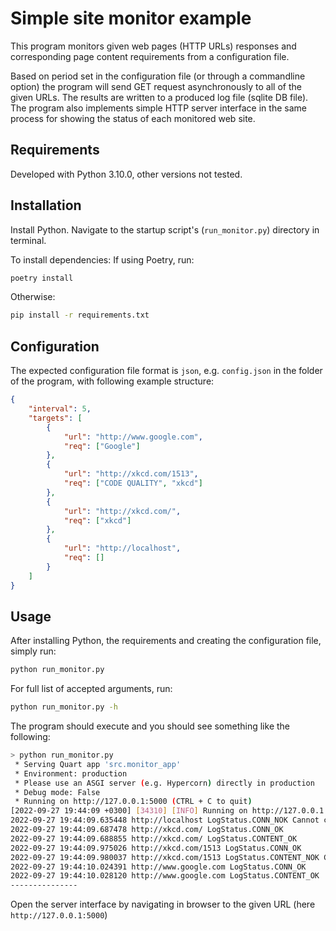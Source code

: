 # Simple site monitor example

This program monitors given web pages (HTTP URLs) responses and corresponding page content requirements from a configuration file.

Based on period set in the configuration file (or through a commandline option) the program will send GET request asynchronously to all of the given URLs. The results are written to a produced log file (sqlite DB file). The program also implements simple HTTP server interface in the same process for showing the status of each monitored web site.

## Requirements

Developed with Python 3.10.0, other versions not tested.

## Installation

Install Python. Navigate to the startup script's (`run_monitor.py`) directory in terminal.

To install dependencies:
If using Poetry, run:
```bash
poetry install
```

Otherwise:
```bash
pip install -r requirements.txt
```

## Configuration

The expected configuration file format is `json`, e.g. `config.json` in the folder of the program, with following example structure:
```json
{
    "interval": 5,
    "targets": [
        {
            "url": "http://www.google.com",
            "req": ["Google"]
        },
        {
            "url": "http://xkcd.com/1513",
            "req": ["CODE QUALITY", "xkcd"]
        },
        {
            "url": "http://xkcd.com/",
            "req": ["xkcd"]
        },
        {
            "url": "http://localhost",
            "req": []
        }
    ]
}
```

##  Usage
After installing Python, the requirements and creating the configuration file, simply run:

```bash
python run_monitor.py
```

For full list of accepted arguments, run:
```bash
python run_monitor.py -h
```

The program should execute and you should see something like the following:
```bash
> python run_monitor.py                              
 * Serving Quart app 'src.monitor_app'
 * Environment: production
 * Please use an ASGI server (e.g. Hypercorn) directly in production
 * Debug mode: False
 * Running on http://127.0.0.1:5000 (CTRL + C to quit)
[2022-09-27 19:44:09 +0300] [34310] [INFO] Running on http://127.0.0.1:5000 (CTRL + C to quit)
2022-09-27 19:44:09.635448 http://localhost LogStatus.CONN_NOK Cannot connect to host localhost:80 ssl:default [Connect call failed ('::1', 80, 0, 0)]
2022-09-27 19:44:09.687478 http://xkcd.com/ LogStatus.CONN_OK 
2022-09-27 19:44:09.688855 http://xkcd.com/ LogStatus.CONTENT_OK 
2022-09-27 19:44:09.975026 http://xkcd.com/1513 LogStatus.CONN_OK 
2022-09-27 19:44:09.980037 http://xkcd.com/1513 LogStatus.CONTENT_NOK CODE QUALITY not found response content
2022-09-27 19:44:10.024391 http://www.google.com LogStatus.CONN_OK 
2022-09-27 19:44:10.028120 http://www.google.com LogStatus.CONTENT_OK 
---------------
```

Open the server interface by navigating in browser to the given URL (here `http://127.0.0.1:5000`)
